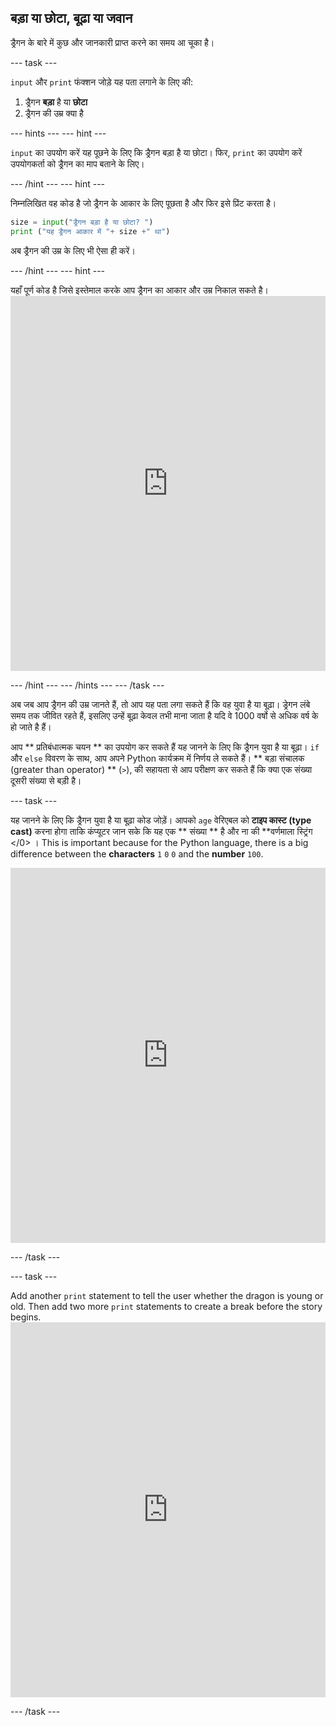 ## बड़ा या छोटा, बूढ़ा या जवान

ड्रैगन के बारे में कुछ और जानकारी प्राप्त करने का समय आ चूका है।

\--- task \---

`input` और `print` फंक्शन जोड़े यह पता लगाने के लिए की:

1. ड्रैगन **बड़ा** है या **छोटा**
2. ड्रैगन की उम्र क्या है

\--- hints \--- \--- hint \---

`input` का उपयोग करें यह पूछने के लिए कि ड्रैगन बड़ा है या छोटा। फिर, ` print ` का उपयोग करें उपयोगकर्ता को ड्रैगन का माप बताने के लिए।

\--- /hint \--- \--- hint \---

निम्नलिखित वह कोड है जो ड्रैगन के आकार के लिए पूछता है और फिर इसे प्रिंट करता है।

```python
size = input("ड्रैगन बड़ा है या छोटा? ")
print ("यह ड्रैगन आकार में "+ size +" था")
```

अब ड्रैगन की उम्र के लिए भी ऐसा ही करें।

\--- /hint \--- \--- hint \---

यहाँ पूर्ण कोड है जिसे इस्तेमाल करके आप ड्रैगन का आकार और उम्र निकाल सकते है। <iframe src="https://trinket.io/embed/python/3f9399e144" width="100%" height="600" frameborder="0" marginwidth="0" marginheight="0" allowfullscreen mark="crwd-mark"></iframe> 

\--- /hint \--- \--- /hints \--- \--- /task \---

अब जब आप ड्रैगन की उम्र जानते हैं, तो आप यह पता लगा सकते हैं कि वह युवा है या बूढ़ा। ड्रेगन लंबे समय तक जीवित रहते हैं, इसलिए उन्हें बूढ़ा केवल तभी माना जाता है यदि वे 1000 वर्षो से अधिक वर्ष के हो जाते है हैं।

आप ** प्रतिबंधात्मक चयन ** का उपयोग कर सकते हैं यह जानने के लिए कि ड्रैगन युवा है या बूढ़ा। ` if ` और ` else ` विवरण के साथ, आप अपने Python कार्यक्रम में निर्णय ले सकते हैं। ** बड़ा संचालक (greater than operator) ** (`>`), की सहायता से आप परीक्षण कर सकते हैं कि क्या एक संख्या दूसरी संख्या से बड़ी है।

\--- task \---

यह जानने के लिए कि ड्रैगन युवा है या बूढ़ा कोड जोड़ें। आपको ` age ` वेरिएबल को **टाइप कास्ट (type cast)** करना होगा </strong>ताकि कंप्यूटर जान सके कि यह एक ** संख्या ** है और ना की **वर्णमाला स्ट्रिंग </0> । This is important because for the Python language, there is a big difference between the **characters** `1` `0` `0` and the **number** `100`.</p> <iframe src="https://trinket.io/embed/python/a3e3d4568c" width="100%" height="600" frameborder="0" marginwidth="0" marginheight="0" allowfullscreen mark="crwd-mark"></iframe> 

\--- /task \---

\--- task \---

Add another `print` statement to tell the user whether the dragon is young or old. Then add two more `print` statements to create a break before the story begins. <iframe src="https://trinket.io/embed/python/c747445ac5" width="100%" height="600" frameborder="0" marginwidth="0" marginheight="0" allowfullscreen mark="crwd-mark"></iframe> 

\--- /task \---